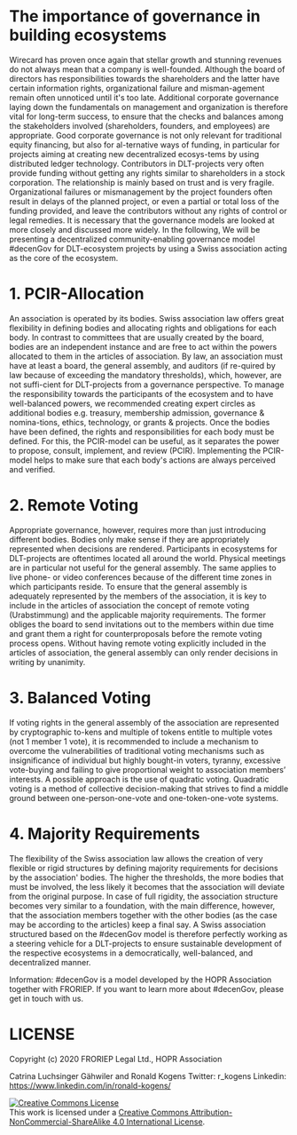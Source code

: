# The importance of governance in building ecosystems

Wirecard has proven once again that stellar growth and stunning revenues do not always mean that a company is well-founded. Although the board of directors has responsibilities towards the shareholders and the latter have certain information rights, organizational failure and misman-agement remain often unnoticed until it's too late. Additional corporate governance laying down the fundamentals on management and organization is therefore vital for long-term success, to ensure that the checks and balances among the stakeholders involved (shareholders, founders, and employees) are appropriate. 
Good corporate governance is not only relevant for traditional equity financing, but also for al-ternative ways of funding, in particular for projects aiming at creating new decentralized ecosys-tems by using distributed ledger technology. Contributors in DLT-projects very often provide funding without getting any rights similar to shareholders in a stock corporation. The relationship is mainly based on trust and is very fragile. Organizational failures or mismanagement by the project founders often result in delays of the planned project, or even a partial or total loss of the funding provided, and leave the contributors without any rights of control or legal remedies. 
It is necessary that the governance models are looked at more closely and discussed more widely. In the following, We will be presenting a decentralized community-enabling governance model #decenGov for DLT-ecosystem projects by using a Swiss association acting as the core of the ecosystem.

# 1. PCIR-Allocation
An association is operated by its bodies. Swiss association law offers great flexibility in defining bodies and allocating rights and obligations for each body. In contrast to committees that are usually created by the board, bodies are an independent instance and are free to act within the powers allocated to them in the articles of association. 
By law, an association must have at least a board, the general assembly, and auditors (if re-quired by law because of exceeding the mandatory thresholds), which, however, are not suffi-cient for DLT-projects from a governance perspective. To manage the responsibility towards the participants of the ecosystem and to have well-balanced powers, we recommended creating expert circles as additional bodies e.g. treasury, membership admission, governance & nomina-tions, ethics, technology, or grants & projects. Once the bodies have been defined, the rights and responsibilities for each body must be defined. For this, the PCIR-model can be useful, as it separates the power to propose, consult, implement, and review (PCIR). Implementing the PCIR-model helps to make sure that each body's actions are always perceived and verified. 

# 2. Remote Voting
Appropriate governance, however, requires more than just introducing different bodies. Bodies only make sense if they are appropriately represented when decisions are rendered. Participants in ecosystems for DLT-projects are oftentimes located all around the world. Physical meetings are in particular not useful for the general assembly. The same applies to live phone- or video conferences because of the different time zones in which participants reside. To ensure that the general assembly is adequately represented by the members of the association, it is key to include in the articles of association the concept of remote voting (Urabstimmung) and the applicable majority requirements. The former obliges the board to send invitations out to the members within due time and grant them a right for counterproposals before the remote voting process opens. Without having remote voting explicitly included in the articles of association, the general assembly can only render decisions in writing by unanimity.

# 3. Balanced Voting
If voting rights in the general assembly of the association are represented by cryptographic to-kens and multiple of tokens entitle to multiple votes (not 1 member 1 vote), it is recommended to include a mechanism to overcome the vulnerabilities of traditional voting mechanisms such as insignificance of individual but highly bought-in voters, tyranny, excessive vote-buying and failing to give proportional weight to association members’ interests. A possible approach is the use of quadratic voting. Quadratic voting is a method of collective decision-making that strives to find a middle ground between one-person-one-vote and one-token-one-vote systems. 

# 4. Majority Requirements
The flexibility of the Swiss association law allows the creation of very flexible or rigid structures by defining majority requirements for decisions by the association' bodies. The higher the thresholds, the more bodies that must be involved, the less likely it becomes that the association will deviate from the original purpose. In case of full rigidity, the association structure becomes very similar to a foundation, with the main difference, however, that the association members together with the other bodies (as the case may be according to the articles) keep a final say. A Swiss association structured based on the #decenGov model is therefore perfectly working as a steering vehicle for a DLT-projects to ensure sustainable development of the respective ecosystems in a democratically, well-balanced, and decentralized manner.  

Information:
#decenGov is a model developed by the HOPR Association together with FRORIEP. If you want to learn more about #decenGov, please get in touch with us.

# LICENSE

Copyright (c) 2020 FRORIEP Legal Ltd., HOPR Association

Catrina Luchsinger Gähwiler and Ronald Kogens Twitter: r_kogens Linkedin: https://www.linkedin.com/in/ronald-kogens/

<a rel="license" href="http://creativecommons.org/licenses/by-nc-sa/4.0/"><img alt="Creative Commons License" style="border-width:0" src="https://i.creativecommons.org/l/by-nc-sa/4.0/88x31.png" /></a><br />This work is licensed under a <a rel="license" href="http://creativecommons.org/licenses/by-nc-sa/4.0/">Creative Commons Attribution-NonCommercial-ShareAlike 4.0 International License</a>.
